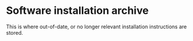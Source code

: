 # Software installation archive
This is where out-of-date, or no longer relevant installation instructions are stored.
